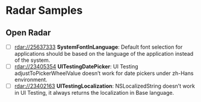 # Radar Samples

## Open Radar
- [ ] [rdar://25637333](http://www.openradar.me/25637333) **SystemFontInLanguage**: Default font selection for applications should be based on the language of the application instead of the system.
- [ ] [rdar://23405354](http://openradar.appspot.com/23405354) **UITestingDatePicker**: UI Testing adjustToPickerWheelValue doesn’t work for date pickers under zh-Hans environment.
- [ ] [rdar://23402163](http://openradar.appspot.com/23402163) **UITestingLocalization**: NSLocalizedString doesn’t work in UI Testing, it always returns the localization in Base language.
